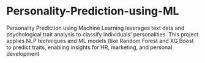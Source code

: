 # Personality-Prediction-using-ML
Personality Prediction using Machine Learning leverages text data and psychological trait analysis to classify individuals’ personalities. This project applies NLP techniques and ML models (like Random Forest and XG Boost to predict traits, enabling insights for HR, marketing, and personal development
